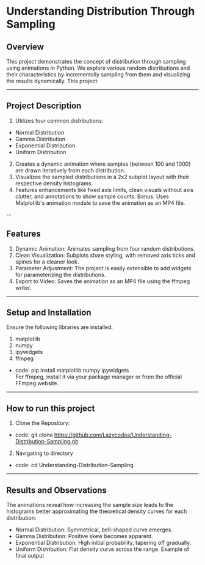 # Understanding Distribution Through Sampling

## Overview

This project demonstrates the concept of distribution through sampling using animations in Python. We explore various random distributions and their characteristics by incrementally sampling from them and visualizing the results dynamically.
This project:

---

## Project Description

1. Utilizes four common distributions:
 - Normal Distribution
 - Gamma Distribution
 - Exponential Distribution
 - Uniform Distribution
2. Creates a dynamic animation where samples (between 100 and 1000) are drawn iteratively from each distribution.
3. Visualizes the sampled distributions in a 2x2 subplot layout with their respective density histograms.
4. Features enhancements like fixed axis limits, clean visuals without axis clutter, and annotations to show sample counts.
Bonus: Uses Matplotlib's animation module to save the animation as an MP4 file.

--

## Features
1. Dynamic Animation: Animates sampling from four random distributions.
2. Clean Visualization: Subplots share styling, with removed axis ticks and spines for a cleaner look.
3. Parameter Adjustment: The project is easily extensible to add widgets for parameterizing the distributions.
4. Export to Video: Saves the animation as an MP4 file using the ffmpeg writer.

---

## Setup and Installation

Ensure the following libraries are installed:
1. matplotlib
2. numpy
3. ipywidgets
4. ffmpeg
- code: pip install matplotlib numpy ipywidgets  
For ffmpeg, install it via your package manager or from the official FFmpeg website.

---

## How to run this project

1. Clone the Repository:
- code: git clone https://github.com/Lazycodes/Understanding-Distribution-Sampling.git
 
2. Navigating to directory
- code: cd Understanding-Distribution-Sampling

---

## Results and Observations
The animations reveal how increasing the sample size leads to the histograms better approximating the theoretical density curves for each distribution:
  - Normal Distribution: Symmetrical, bell-shaped curve emerges.
  - Gamma Distribution: Positive skew becomes apparent.
  - Exponential Distribution: High initial probability, tapering off gradually.
  - Uniform Distribution: Flat density curve across the range.
Example of final output
